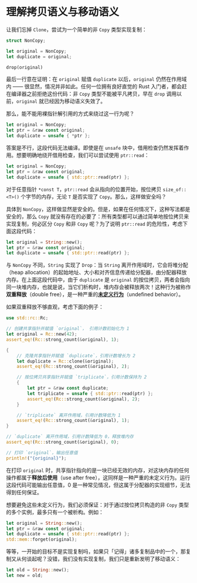 # 理解拷贝语义与移动语义

让我们忘掉 `Clone`，尝试为一个简单的非 `Copy` 类型实现复制：

```rust
struct NonCopy;

let original = NonCopy;
let duplicate = original;

drop(original)
```

最后一行意在证明：在 `original` 赋值 `duplicate` 以后，`original` 仍然在作用域内 —— 很显然，情况并非如此。任何一位拥有良好直觉的 Rust 入门者，都会赶在编译器之前拒绝这份代码：非 `Copy` 类型不能被平凡拷贝，早在 `drop` 调用以前，`original` 就已经因为移动语义失效了。

那么，能不能用裸指针解引用的方式来绕过这一行为呢？

```rust
let original = NonCopy;
let ptr = &raw const original;
let duplicate = unsafe { *ptr };
```

答案是不行，这段代码无法编译。即使是在 `unsafe` 块中，借用检查仍然发挥着作用。想要明确地绕开借用检查，我们可以尝试使用 `ptr::read`：

```rust
let original = NonCopy;
let ptr = &raw const original;
let duplicate = unsafe { std::ptr::read(ptr) };
```

对于任意指针 `*const T`，`ptr::read` 会从指向的位置开始，按位拷贝 `size_of::<T>()` 个字节的内存，无论 `T` 是否实现了 `Copy`。那么，这样做安全吗？

具体到 `NonCopy`，这样做显然是安全的。但是，如果在任何情况下，这种写法都是安全的，那么 `Copy` 就没有存在的必要了：所有类型都可以通过简单地按位拷贝来实现复制，何必区分 `Copy` 和非 `Copy` 呢？为了说明 `ptr::read` 的危险性，考虑下面这段代码：

```rust
let original = String::new();
let ptr = &raw const original;
let duplicate = unsafe { std::ptr::read(ptr) };
```

与 `NonCopy` 不同，`String` 实现了 `Drop`：当 `String` 离开作用域时，它会将堆分配（heap allocation）的起始地址、大小和对齐信息传递给分配器，由分配器释放内存。在上面这段代码中，由于 `duplicate` 是 `original` 的按位拷贝，两者会指向同一块堆内存，也就是说，当它们析构时，堆内存会被释放两次！这种行为被称作**双重释放**（double free），是一种严重的[**未定义行为**]（undefined behavior）。

如果双重释放不够直观，考虑下面的例子：

```rust
use std::rc::Rc;

// 创建共享指针并赋值 `original`， 引用计数初始化为 1
let original = Rc::new(42);
assert_eq!(Rc::strong_count(&original), 1);

{
    // 克隆共享指针并赋值 `duplicate`，引用计数增长为 2
    let duplicate = Rc::clone(&original);
    assert_eq!(Rc::strong_count(&original), 2);

    // 按位拷贝共享指针并赋值 `triplicate`，引用计数保持为 2
    {
        let ptr = &raw const duplicate;
        let triplicate = unsafe { std::ptr::read(ptr) };
        assert_eq!(Rc::strong_count(&original), 2);
    }

    // `triplicate` 离开作用域，引用计数降低为 1
    assert_eq!(Rc::strong_count(&original), 1);
}

// `duplicate` 离开作用域，引用计数降低为 0，释放堆内存
assert_eq!(Rc::strong_count(&original), 0);

// 打印 `original`，输出任意值
println!("{original}");
```

在打印 `original` 时，共享指针指向的是一块已经无效的内存，对这块内存的任何操作都属于**释放后使用**（use after free），这同样是一种严重的未定义行为。运行这段代码可能输出任意值，0 是一种常见情况，但这属于分配器的实现细节，无法得到任何保证。

想要避免这些未定义行为，我们必须保证：对于通过按位拷贝构造的非 `Copy` 类型的多个实例，最多只有一个被析构。例如：

```rust
let original = String::new();
let ptr = &raw const original;
let duplicate = unsafe { std::ptr::read(ptr) };
std::mem::forget(original);
```

等等，一开始的目标不是实现复制吗，如果只「记得」诸多复制品中的一个，那复制又从何谈起呢？没错，我们没有实现复制，我们只是重新发明了移动语义：

```rust
let old = String::new();
let new = old;
```

[**未定义行为**]: https://doc.rust-lang.org/reference/behavior-considered-undefined.html
